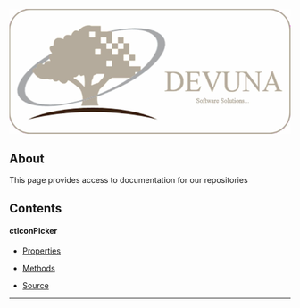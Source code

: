
![](images/logo.png)

About
-----

This page provides access to documentation for our repositories

Contents
--------

#### ctIconPicker ####

* [Properties](http://devuna.github.io/ctIconPickerProperty)

* [Methods](http://devuna.github.io/ctIconPickerMethod)

* [Source](http://devuna.gethub.ctIconPicker)

----------

